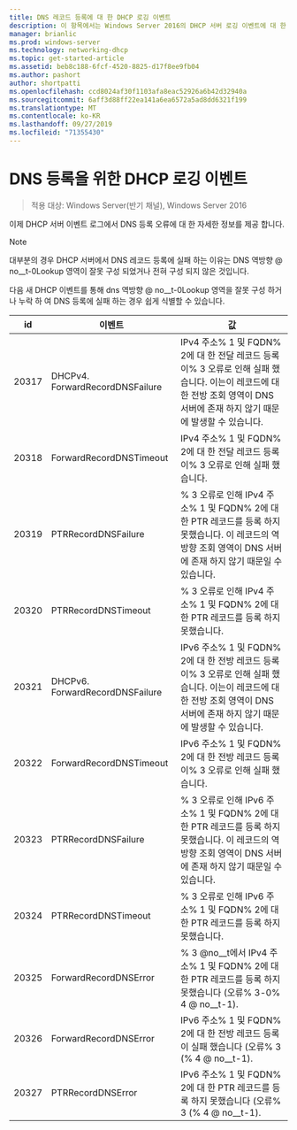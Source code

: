 ```yaml
---
title: DNS 레코드 등록에 대 한 DHCP 로깅 이벤트
description: 이 항목에서는 Windows Server 2016의 DHCP 서버 로깅 이벤트에 대 한 정보를 제공 합니다.
manager: brianlic
ms.prod: windows-server
ms.technology: networking-dhcp
ms.topic: get-started-article
ms.assetid: beb8c188-6fcf-4520-8825-d17f8ee9fb04
ms.author: pashort
author: shortpatti
ms.openlocfilehash: ccd8024af30f1103afa8eac52926a6b42d32940a
ms.sourcegitcommit: 6aff3d88ff22ea141a6ea6572a5ad8dd6321f199
ms.translationtype: MT
ms.contentlocale: ko-KR
ms.lasthandoff: 09/27/2019
ms.locfileid: "71355430"
---
```

# <a name="dhcp-logging-events-for-dns-registrations"></a>DNS 등록을 위한 DHCP 로깅 이벤트

>적용 대상: Windows Server(반기 채널), Windows Server 2016

이제 DHCP 서버 이벤트 로그에서 DNS 등록 오류에 대 한 자세한 정보를 제공 합니다.

>[!NOTE]
>대부분의 경우 DHCP 서버에서 DNS 레코드 등록에 실패 하는 이유는 DNS 역방향 @ no__t-0Lookup 영역이 잘못 구성 되었거나 전혀 구성 되지 않은 것입니다.

다음 새 DHCP 이벤트를 통해 dns 역방향 @ no__t-0Lookup 영역을 잘못 구성 하거나 누락 하 여 DNS 등록에 실패 하는 경우 쉽게 식별할 수 있습니다.

|id|이벤트|값|
|-----|--------------------|--------------------------------------------------------|
|20317|DHCPv4. ForwardRecordDNSFailure|IPv4 주소% 1 및 FQDN% 2에 대 한 전달 레코드 등록이% 3 오류로 인해 실패 했습니다. 이는이 레코드에 대 한 전방 조회 영역이 DNS 서버에 존재 하지 않기 때문에 발생할 수 있습니다.|
|20318|ForwardRecordDNSTimeout|IPv4 주소% 1 및 FQDN% 2에 대 한 전달 레코드 등록이% 3 오류로 인해 실패 했습니다.|
|20319|PTRRecordDNSFailure|% 3 오류로 인해 IPv4 주소% 1 및 FQDN% 2에 대 한 PTR 레코드를 등록 하지 못했습니다. 이 레코드의 역방향 조회 영역이 DNS 서버에 존재 하지 않기 때문일 수 있습니다.|
|20320|PTRRecordDNSTimeout|% 3 오류로 인해 IPv4 주소% 1 및 FQDN% 2에 대 한 PTR 레코드를 등록 하지 못했습니다.|
|20321|DHCPv6. ForwardRecordDNSFailure|IPv6 주소% 1 및 FQDN% 2에 대 한 전방 레코드 등록이% 3 오류로 인해 실패 했습니다. 이는이 레코드에 대 한 전방 조회 영역이 DNS 서버에 존재 하지 않기 때문에 발생할 수 있습니다.|
|20322|ForwardRecordDNSTimeout|IPv6 주소% 1 및 FQDN% 2에 대 한 전방 레코드 등록이% 3 오류로 인해 실패 했습니다.|
|20323|PTRRecordDNSFailure|% 3 오류로 인해 IPv6 주소% 1 및 FQDN% 2에 대 한 PTR 레코드를 등록 하지 못했습니다. 이 레코드의 역방향 조회 영역이 DNS 서버에 존재 하지 않기 때문일 수 있습니다.|
|20324|PTRRecordDNSTimeout|% 3 오류로 인해 IPv6 주소% 1 및 FQDN% 2에 대 한 PTR 레코드를 등록 하지 못했습니다.|
|20325|ForwardRecordDNSError|% 3 @no__t에서 IPv4 주소% 1 및 FQDN% 2에 대 한 PTR 레코드를 등록 하지 못했습니다 (오류% 3-0% 4 @ no__t-1).|
|20326|ForwardRecordDNSError|IPv6 주소% 1 및 FQDN% 2에 대 한 전방 레코드 등록이 실패 했습니다 (오류% 3 \(% 4 @ no__t-1).|
|20327|PTRRecordDNSError|IPv6 주소% 1 및 FQDN% 2에 대 한 PTR 레코드를 등록 하지 못했습니다 (오류% 3 \(% 4 @ no__t-1).|


